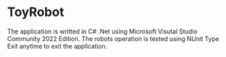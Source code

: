 # ToyRobot
The application is writted in C# .Net using Microsoft Visutal Studio Community 2022 Edition. 
The robots operation is tested using NUnit
Type Exit anytime to exit the application. 

